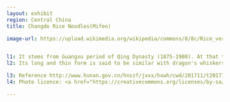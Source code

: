 ```yaml
---
layout: exhibit
region: Central China
title: Changde Rice Noodles(Mifen)

image-url: https://upload.wikimedia.org/wikipedia/commons/8/8c/Rice_vermicelli_2.jpg


l1: It stems from Guangxu period of Qing Dynasty (1875-1908). At that time, rice noodle was precious. People only tasted it when celebrating festivals.
l2: Its long and thin form is said to be similar with dragon's whiskers, which serves as a symbol of happiness and auspiciousness.

l3: Reference http://www.hunan.gov.cn/hnszf/jxxx/hxwh/cwd/201711/t20171111_4685397.html
l4: Photo licence: <a href="https://creativecommons.org/licenses/by-sa/3.0">CC BY-SA 3.0</a>

---
```

